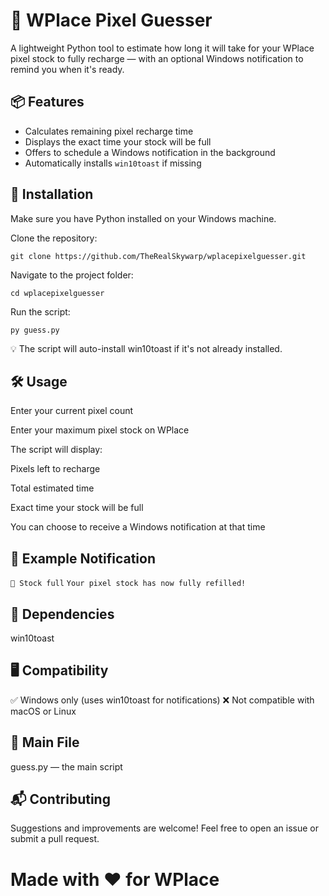 # 🎯 WPlace Pixel Guesser

A lightweight Python tool to estimate how long it will take for your WPlace pixel stock to fully recharge — with an optional Windows notification to remind you when it's ready.

## 📦 Features

- Calculates remaining pixel recharge time  
- Displays the exact time your stock will be full  
- Offers to schedule a Windows notification in the background  
- Automatically installs `win10toast` if missing  

## 🚀 Installation

Make sure you have Python installed on your Windows machine.

Clone the repository:

```git clone https://github.com/TheRealSkywarp/wplacepixelguesser.git```

Navigate to the project folder:

```cd wplacepixelguesser```

Run the script:

```py guess.py```

💡 The script will auto-install win10toast if it's not already installed.

## 🛠️ Usage

Enter your current pixel count

Enter your maximum pixel stock on WPlace

The script will display:

Pixels left to recharge

Total estimated time

Exact time your stock will be full

You can choose to receive a Windows notification at that time

## 🔔 Example Notification

```🎉 Stock full```
```Your pixel stock has now fully refilled!```

## 🧪 Dependencies
win10toast

## 🖥️ Compatibility

✅ Windows only (uses win10toast for notifications)
❌ Not compatible with macOS or Linux

## 📄 Main File
guess.py — the main script

## 📬 Contributing
Suggestions and improvements are welcome! Feel free to open an issue or submit a pull request.

# Made with ❤️ for WPlace
